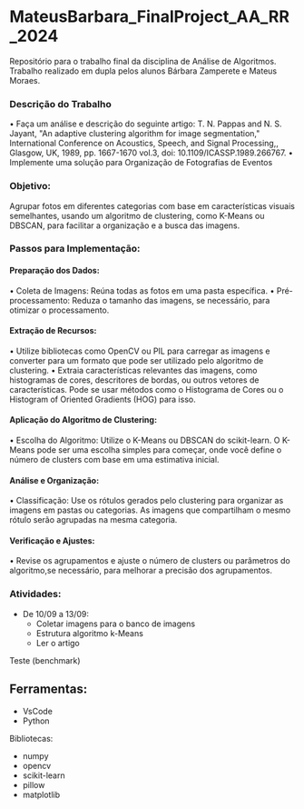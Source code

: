# MateusBarbara_FinalProject_AA_RR_2024

Repositório para o trabalho final da disciplina de Análise de Algoritmos. Trabalho realizado em dupla pelos alunos Bárbara Zamperete e Mateus Moraes.

### Descrição do Trabalho

• Faça um análise e descrição do seguinte artigo: T. N. Pappas and N. S. Jayant, "An adaptive
clustering algorithm for image segmentation," International Conference on Acoustics,
Speech, and Signal Processing,, Glasgow, UK, 1989, pp. 1667-1670 vol.3, doi:
10.1109/ICASSP.1989.266767.
• Implemente uma solução para Organização de Fotografias de Eventos

### Objetivo: 
Agrupar fotos em diferentes categorias com base em características visuais semelhantes, usando um algoritmo de clustering, como K-Means ou DBSCAN, para facilitar a organização e a busca das imagens.

### Passos para Implementação:
#### Preparação dos Dados:
   • Coleta de Imagens: Reúna todas as fotos em uma pasta específica.
   • Pré-processamento: Reduza o tamanho das imagens, se necessário, para otimizar o processamento.
#### Extração de Recursos:
   • Utilize bibliotecas como OpenCV ou PIL para carregar as imagens e converter para um formato que pode ser utilizado pelo algoritmo de clustering.
   • Extraia características relevantes das imagens, como histogramas de cores, descritores de bordas, ou outros vetores de características. Pode se usar métodos como o Histograma de Cores ou o Histogram of Oriented Gradients (HOG) para isso.
#### Aplicação do Algoritmo de Clustering:
  • Escolha do Algoritmo: Utilize o K-Means ou DBSCAN do scikit-learn. O K-Means pode ser uma escolha simples para começar, onde você define o número de clusters com base em uma estimativa inicial.

#### Análise e Organização:
  • Classificação: Use os rótulos gerados pelo clustering para organizar as imagens em pastas ou categorias. As imagens que compartilham o mesmo rótulo serão agrupadas na mesma categoria.
#### Verificação e Ajustes:
  • Revise os agrupamentos e ajuste o número de clusters ou parâmetros do algoritmo,se necessário, para melhorar a precisão dos agrupamentos.

### Atividades:

- De 10/09 a 13/09:
  - Coletar imagens para o banco de imagens
  - Estrutura algoritmo k-Means
  - Ler o artigo

Teste (benchmark)

## Ferramentas:

- VsCode
- Python

Bibliotecas:
- numpy
- opencv
- scikit-learn
- pillow
- matplotlib



